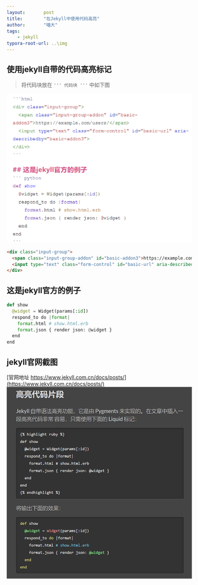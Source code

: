 ```yaml
---
layout:       post
title:        "在Jekyll中使用代码高亮"
author:       "喵大"
tags:
    - jekyll
typora-root-url: ..\img
---
```


## 使用jekyll自带的代码高亮标记

> 将代码块放在 `''' 代码块 '''` 中如下图

![插入代码](../img/2018-03-12_01.png)





```html
<div class="input-group">
  <span class="input-group-addon" id="basic-addon3">https://example.com/users/</span>
  <input type="text" class="form-control" id="basic-url" aria-describedby="basic-addon3">
</div>
```

## 这是jekyll官方的例子
``` python
def show
  @widget = Widget(params[:id])
  respond_to do |format|
    format.html # show.html.erb
    format.json { render json: @widget }
  end
end
```

## jekyll官网截图
[官网地址 https://www.jekyll.com.cn/docs/posts/](https://www.jekyll.com.cn/docs/posts/)
![2018-03-09_1](../img/2018-03-09_1.png)
